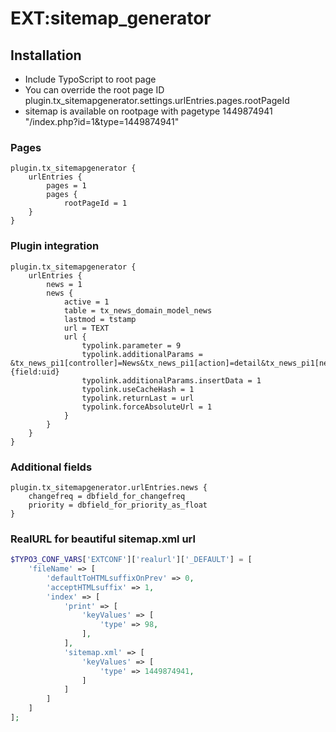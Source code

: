 # EXT:sitemap_generator

## Installation

- Include TypoScript to root page
- You can override the root page ID plugin.tx_sitemapgenerator.settings.urlEntries.pages.rootPageId
- sitemap is available on rootpage with pagetype 1449874941 "/index.php?id=1&type=1449874941"

### Pages

```
plugin.tx_sitemapgenerator {
	urlEntries {
		pages = 1
		pages {
			rootPageId = 1
	}
}
```

### Plugin integration

```
plugin.tx_sitemapgenerator {
	urlEntries {
		news = 1
		news {
			active = 1
			table = tx_news_domain_model_news
			lastmod = tstamp
			url = TEXT
			url {
				typolink.parameter = 9
				typolink.additionalParams = &tx_news_pi1[controller]=News&tx_news_pi1[action]=detail&tx_news_pi1[news]={field:uid}
				typolink.additionalParams.insertData = 1
				typolink.useCacheHash = 1
				typolink.returnLast = url
				typolink.forceAbsoluteUrl = 1
			}
		}
	}
}
```

### Additional fields

```
plugin.tx_sitemapgenerator.urlEntries.news {
	changefreq = dbfield_for_changefreq
	priority = dbfield_for_priority_as_float
}
```


### RealURL for beautiful sitemap.xml url

```php
$TYPO3_CONF_VARS['EXTCONF']['realurl']['_DEFAULT'] = [
    'fileName' => [
        'defaultToHTMLsuffixOnPrev' => 0,
        'acceptHTMLsuffix' => 1,
        'index' => [
            'print' => [
                'keyValues' => [
                    'type' => 98,
                ],
            ],
            'sitemap.xml' => [
                'keyValues' => [
                    'type' => 1449874941,
                ]
            ]
        ]
    ]
];

```